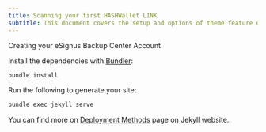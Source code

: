 ```yaml
---
title: Scanning your first HASHWallet LINK
subtitle: This document covers the setup and options of theme feature described in the doc title
---
```


Creating your eSignus Backup Center Account

Install the dependencies with [Bundler](http://bundler.io/):

```bash
bundle install
```

Run the following to generate your site:
```bash
bundle exec jekyll serve
```

You can find more on [Deployment Methods](https://jekyllrb.com/docs/deployment-methods/) page on Jekyll website.